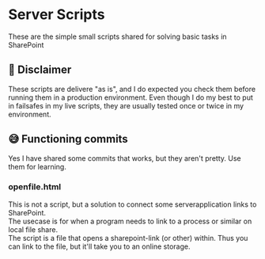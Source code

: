 # Server Scripts
These are the simple small scripts shared for solving basic tasks in SharePoint

## 🚫 Disclaimer
These scripts are delivere "as is", and I do expected you check them before running them in a production environment.
Even though I do my best to put in failsafes in my live scripts, they are usually tested once or twice in my environment.

## 😅 Functioning commits
Yes I have shared some commits that works, but they aren't pretty. Use them for learning.

### openfile.html
This is not a script, but a solution to connect some serverapplication links to SharePoint.<br>
The usecase is for when a program needs to link to a process or similar on local file share.<br>
The script is a file that opens a sharepoint-link (or other) within. Thus you can link to the file, but it'll take you to an online storage.